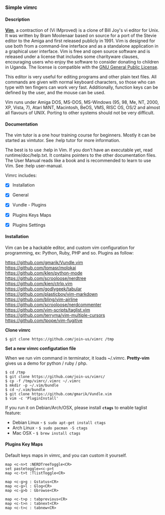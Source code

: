 ### Simple vimrc


#### Description

[**Vim**](https://en.wikipedia.org/wiki/Vim_%28text_editor%29), a contraction of \(Vi IMproved\) is a clone of Bill Joy's vi editor for Unix.  It was written by Bram Moolenaar based on source for a port of the Stevie editor to the Amiga and first released publicly in 1991. Vim is designed for use both from a command-line interface and as a standalone application in a graphical user interface. Vim is free and open source software and is released under a license that includes some charityware clauses, encouraging users who enjoy the software to consider donating to children in Uganda. The license is compatible with the [GNU General Public License](https://en.wikipedia.org/wiki/GNU_General_Public_License).

This editor is very useful for editing programs and other plain text files. All commands are given with normal keyboard characters, so those who can type with ten fingers can work very fast. Additionally, function keys can be defined by the user, and the mouse can be used.

Vim runs under Amiga DOS, MS-DOS, MS-Windows (95, 98, Me, NT, 2000, XP, Vista, 7), Atari MiNT, Macintosh, BeOS, VMS, RISC OS, OS/2 and almost all flavours of UNIX. Porting to other systems should not be very difficult.  


#### Documentation

The vim tutor is a one hour training course for beginners. Mostly it can be started as vimtutor. See :help tutor for more information.

The best is to use :help in Vim. If you don't have an executable yet, read runtime/doc/help.txt. It contains pointers to the other documentation files. The User Manual reads like a book and is recommended to learn to use Vim. See :help user-manual.

Vimrc includes:

- [x] Installation
- [x] General
- [x] Vundle - Plugins
- [x] Plugins Keys Maps
- [x] Plugins Settings


#### Installation

Vim can be a hackable editor, and custom vim configuration for programming, ex: Python, Ruby, PHP and so.  Plugins as follow: 

https://github.com/gmarik/Vundle.vim  
https://github.com/tomasr/molokai  
https://github.com/klen/python-mode  
https://github.com/scrooloose/nerdtree  
https://github.com/kien/ctrlp.vim  
https://github.com/godlygeek/tabular  
https://github.com/plasticboy/vim-markdown  
https://github.com/bling/vim-airline  
https://github.com/scrooloose/nerdcommenter  
https://github.com/vim-scripts/taglist.vim  
https://github.com/terryma/vim-multiple-cursors  
https://github.com/tpope/vim-fugitive  

**Clone vimrc**

```
$ git clone https://github.com/join-us/vimrc /tmp
```

**Set a new vimrc configutation file**

When we run vim command in terminator, it loads ~/.vimrc. **Pretty-vim** gives us a demo for python / ruby / php.

```
$ cd /tmp
$ git clone https://github.com/join-us/vimrc/
$ cp -f /tmp/vimrc/.vimrc ~/.vimrc
$ mkdir -p ~/.vim/bundle
$ cd ~/.vim/bundle
$ git clone https://github.com/gmarik/Vundle.vim
$ vim -c 'PluginInstall'
```

If you run it on Debian/Arch/OSX, please install **```ctags```** to enable taglist feature:

- Debian Linux - ```$ sudo apt-get install ctags```
- Arch Linux - ```$ sudo pacman -S ctags```
- Mac OSX  - ```$ brew install ctags```



#### Plugins Key Maps

Default keys maps in vimrc, and you can custom it yourself.

```
map <c-n>t :NERDTreeToggle<CR>
set pastetoggle=<c-p>t
map <c-t>t :TlistToggle<CR>
 
map <c-g>g : Gstatus<CR>
map <c-g>l : Glog<CR>
map <c-g>b : Gbrowse<CR>
 
map <c-t>p : tabprevious<CR>
map <c-t>n : tabnext<CR>
map <c-t>c : tabnew<CR>
```
